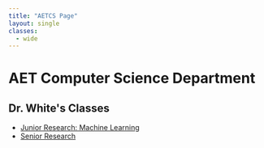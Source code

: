 ```yaml
---
title: "AETCS Page"
layout: single
classes:
  - wide
---
```

# AET Computer Science Department

## Dr. White's Classes

  * [Junior Research: Machine Learning](2025/white/ML/index.md)
  * [Senior Research](2025/white/research/index.md)
